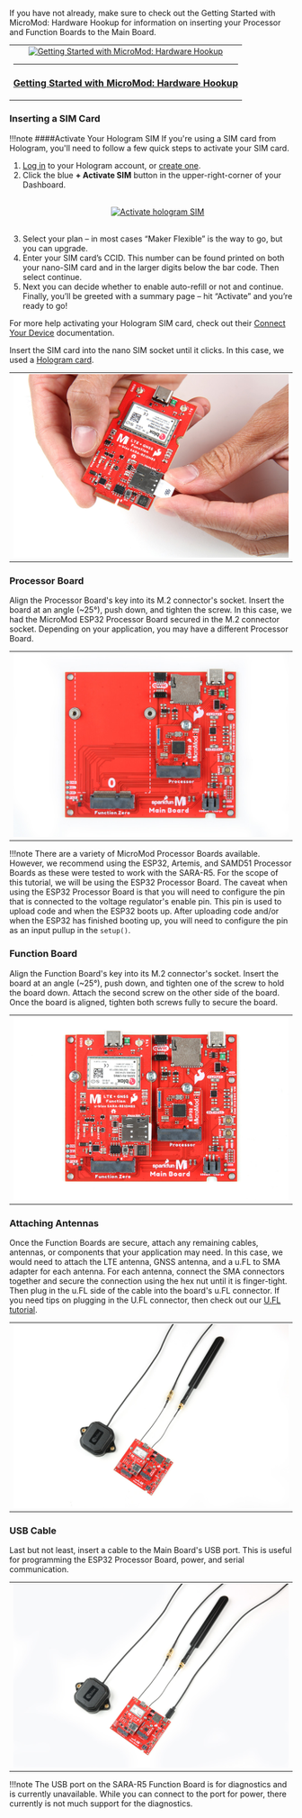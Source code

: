 If you have not already, make sure to check out the Getting Started with MicroMod: Hardware Hookup for information on inserting your Processor and Function Boards to the Main Board.

<div style="text-align: center">
  <table>
    <tr>
      <td>
        <a href="https://learn.sparkfun.com/tutorials/getting-started-with-micromod#hardware-hookup">
          <div style="text-align: center"><img src="https://cdn.sparkfun.com//assets/learn_tutorials/1/1/8/9/MicroMod_Hardware_Hookup.gif" alt="Getting Started with MicroMod: Hardware Hookup" style="width:500px; height:282px; object-fit:contain;"></div>
          <hr />
          <h3 style="text-align: left">
            <b>Getting Started with MicroMod: Hardware Hookup</b>
          </h3>
        </a>
      </td>
    </tr>
  </table>
  </div>

### Inserting a SIM Card

!!!note
    ####Activate Your Hologram SIM
    If you're using a SIM card from Hologram, you'll need to follow a few quick steps to activate your SIM card.
    <ol>
      <li><a href="https://dashboard.hologram.io/">Log in</a> to your Hologram account, or <a href="https://dashboard.hologram.io/account/register">create one</a>.</li>
      <li>Click the blue <strong>+ Activate SIM</strong> button in the upper-right-corner of your Dashboard.</li>
      <br>
      <p style="text-align:center;"> <a href="https://cdn.sparkfun.com/assets/learn_tutorials/8/1/6/hologram-activate-sim.png"><img src="https://cdn.sparkfun.com/r/600-600/assets/learn_tutorials/8/1/6/hologram-activate-sim.png" alt="Activate hologram SIM"></a></p>
      <br>
      <li>Select your plan – in most cases “Maker Flexible” is the way to go, but you can upgrade.</li>
      <li>Enter your SIM card’s CCID. This number can be found printed on both your nano-SIM card and in the larger digits below the bar code. Then select continue.</li>
      <li>Next you can decide whether to enable auto-refill or not and continue. Finally, you’ll be greeted with a summary page – hit “Activate” and you’re ready to go!</li>
    </ol>
    <p>For more help activating your Hologram SIM card, check out their <a  href="https://hologram.io/docs/guide/connect/connect-device/">Connect Your Device</a> documentation.</p>

Insert the SIM card into the nano SIM socket until it clicks. In this case, we used a [Hologram card](https://www.sparkfun.com/products/17117).

<div style="text-align: center;">
  <table>
    <tr align="center">
     <td><a href="../assets/img/18431_MicroMod_LTE_GNSS_Function_Board-Insert_SIM_Card.jpg"><img src="../assets/img/18431_MicroMod_LTE_GNSS_Function_Board-Insert_SIM_Card.jpg" alt="Insert Nano SIM Card"></a></td>
    </tr>
  </table>
</div>



### Processor Board

Align the Processor Board's key into its M.2 connector's socket. Insert the board at an angle (~25°), push down, and tighten the screw. In this case, we had the MicroMod ESP32 Processor Board secured in the M.2 connector socket. Depending on your application, you may have a different Processor Board.

<div style="text-align: center;">
  <table>
    <tr align="center">
     <td><a href="../assets/img/18431_MicroMod_LTE_GNSS_Function_Board-Processor_Board.jpg"><img src="../assets/img/18431_MicroMod_LTE_GNSS_Function_Board-Processor_Board.jpg" alt="Insert Processor Board into Main Board"></a></td>
    </tr>
  </table>
</div>

!!!note
    There are a variety of MicroMod Processor Boards available. However, we recommend using the ESP32, Artemis, and SAMD51 Processor Boards as these were tested to work with the SARA-R5. For the scope of this tutorial, we will be using the ESP32 Processor Board. The caveat when using the ESP32 Processor Board is that you will need to configure the pin that is connected to the voltage regulator's enable pin. This pin is used to upload code and when the ESP32 boots up. After uploading code and/or when the ESP32 has finished booting up, you will need to configure the pin as an input pullup in the `setup()`.



### Function Board

Align the Function Board's key into its M.2 connector's socket. Insert the board at an angle (~25°), push down, and tighten one of the screw to hold the board down. Attach the second screw on the other side of the board. Once the board is aligned, tighten both screws fully to secure the board.

<div style="text-align: center;">
  <table>
    <tr align="center">
     <td><a href="../assets/img/18431_MicroMod_LTE_GNSS_Function_Board-Processor_Board_Function_Board.jpg"><img src="../assets/img/18431_MicroMod_LTE_GNSS_Function_Board-Processor_Board_Function_Board.jpg" alt="Insert Function Board into Main Board"></a></td>
    </tr>
  </table>
</div>



### Attaching Antennas

Once the Function Boards are secure, attach any remaining cables, antennas, or components that your application may need. In this case, we would need to attach the LTE antenna, GNSS antenna, and a u.FL to SMA adapter for each antenna. For each antenna, connect the SMA connectors together and secure the connection using the hex nut until it is finger-tight. Then plug in the u.FL side of the cable into the board's u.FL connector. If you need tips on plugging in the U.FL connector, then check out our [U.FL tutorial](https://learn.sparkfun.com/tutorials/three-quick-tips-about-using-ufl).

<div style="text-align: center;">
  <table>
    <tr align="center">
     <td><a href="../assets/img/18431_MicroMod_LTE_GNSS_Function_Board-Antennas.jpg"><img src="../assets/img/18431_MicroMod_LTE_GNSS_Function_Board-Antennas.jpg" alt="Connect u.FL to SMA cables to LTE and GNSS multi-band antenna"></a></td>
    </tr>
  </table>
</div>



### USB Cable

Last but not least, insert a cable to the Main Board's USB port. This is useful for programming the ESP32 Processor Board, power, and serial communication.

<div style="text-align: center;">
  <table>
    <tr align="center">
     <td><a href="../assets/img/18431_MicroMod_LTE_GNSS_Function_Board-Antennas_USB_Connected.jpg"><img src="../assets/img/18431_MicroMod_LTE_GNSS_Function_Board-Antennas_USB_Connected.jpg" alt="USB Cable into Main Board"></a></td>
    </tr>
  </table>
</div>

!!!note
    The USB port on the SARA-R5 Function Board is for diagnostics and is currently unavailable. While you can connect to the port for power, there currently is not much support for the diagnostics.
